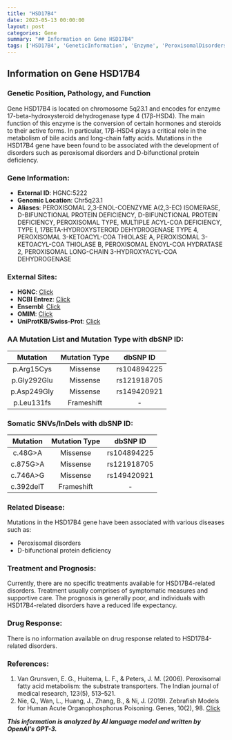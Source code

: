 ```yaml
---
title: "HSD17B4"
date: 2023-05-13 00:00:00
layout: post
categories: Gene
summary: "## Information on Gene HSD17B4"
tags: ['HSD17B4', 'GeneticInformation', 'Enzyme', 'PeroxisomalDisorders', 'Disease', 'Mutation', 'Prognosis', 'DrugResponse']
---
```


## Information on Gene HSD17B4

### Genetic Position, Pathology, and Function

Gene HSD17B4 is located on chromosome 5q23.1 and encodes for enzyme 17-beta-hydroxysteroid dehydrogenase type 4 (17β-HSD4). The main function of this enzyme is the conversion of certain hormones and steroids to their active forms. In particular, 17β-HSD4 plays a critical role in the metabolism of bile acids and long-chain fatty acids. Mutations in the HSD17B4 gene have been found to be associated with the development of disorders such as peroxisomal disorders and D-bifunctional protein deficiency.

### Gene Information: 

- **External ID**: HGNC:5222
- **Genomic Location**: Chr5q23.1
- **Aliases**: PEROXISOMAL 2,3-ENOL-COENZYME A(2,3-EC) ISOMERASE, D-BIFUNCTIONAL PROTEIN DEFICIENCY, D-BIFUNCTIONAL PROTEIN DEFICIENCY, PEROXISOMAL TYPE, MULTIPLE ACYL-COA DEFICIENCY, TYPE I, 17BETA-HYDROXYSTEROID DEHYDROGENASE TYPE 4, PEROXISOMAL 3-KETOACYL-COA THIOLASE A, PEROXISOMAL 3-KETOACYL-COA THIOLASE B, PEROXISOMAL ENOYL-COA HYDRATASE 2, PEROXISOMAL LONG-CHAIN 3-HYDROXYACYL-COA DEHYDROGENASE

### External Sites: 

- **HGNC**: [Click](https://www.genenames.org/data/gene-symbol-report/#!/hgnc_id/HGNC:5222)
- **NCBI Entrez**: [Click](https://www.ncbi.nlm.nih.gov/gene/3295)
- **Ensembl**: [Click](https://www.ensembl.org/Homo_sapiens/Gene/Summary?g=ENSG00000112305)
- **OMIM**: [Click](https://www.omim.org/entry/601860)
- **UniProtKB/Swiss-Prot**: [Click](https://www.uniprot.org/uniprot/P51659)

### AA Mutation List and Mutation Type with dbSNP ID:

|  Mutation  | Mutation Type | dbSNP ID |
| :--------: | :-----------: | :-------: |
|  p.Arg15Cys |     Missense     |  rs104894225 |
|  p.Gly292Glu |    Missense    |   rs121918705 |
|  p.Asp249Gly |     Missense     |   rs149420921 |
|  p.Leu131fs |  Frameshift  |      -       |

### Somatic SNVs/InDels with dbSNP ID: 

|  Mutation  | Mutation Type | dbSNP ID |
| :--------: | :-----------: | :-------: |
|  c.48G>A  |     Missense     |  rs104894225 |
|  c.875G>A |    Missense    |   rs121918705 |
|  c.746A>G |     Missense     |   rs149420921 |
|  c.392delT |  Frameshift  |      -       |

### Related Disease: 

Mutations in the HSD17B4 gene have been associated with various diseases such as:

- Peroxisomal disorders
- D-bifunctional protein deficiency

### Treatment and Prognosis: 

Currently, there are no specific treatments available for HSD17B4-related disorders. Treatment usually comprises of symptomatic measures and supportive care. The prognosis is generally poor, and individuals with HSD17B4-related disorders have a reduced life expectancy.

### Drug Response: 

There is no information available on drug response related to HSD17B4-related disorders.

### References: 

1. Van Grunsven, E. G., Huitema, L. F., & Peters, J. M. (2006). Peroxisomal fatty acid metabolism: the substrate transporters. The Indian journal of medical research, 123(5), 513–521. 
2. Nie, Q., Wan, L., Huang, J., Zhang, B., & Ni, J. (2019). Zebrafish Models for Human Acute Organophosphorus Poisoning. Genes, 10(2), 98. [Click](https://doi.org/10.3390/genes10020098)

**_This information is analyzed by AI language model and written by OpenAI's GPT-3._**